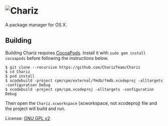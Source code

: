 # ![Chariz](https://i.imgur.com/BWTtsMO.png)
A package manager for OS X.

## Building
Building Chariz requires [CocoaPods](https://cocoapods.org/). Install it with `sudo gem install cocoapods` before following the instructions below.

```
$ git clone --recursive https://github.com/CharizTeam/Chariz
$ cd Chariz
$ pod install
$ xcodebuild -project cpm/cpm/external/fmdb/fmdb.xcodeproj -alltargets -configuration Debug
$ xcodebuild -project cpm/cpm.xcodeproj -alltargets -configuration Debug
```
Then open the `Chariz.xcworkspace` (xcworkspace, not xcodeproj) file and the project will build and run.



License: [GNU GPL v2](https://www.gnu.org/licenses/gpl-2.0.html)
